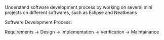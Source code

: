 Understand software development process by working on several mini projects on different softwares, such as Eclipse and Neatbeans

Software Development Process:

Requirements -> Design -> Implementation -> Verification -> Maintainance
